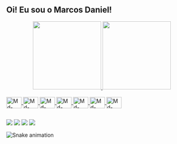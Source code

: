 ## Oi! Eu sou o Marcos Daniel!
<div align="center">
  <a href="https://github.com/marcos9401">
  <img height="180em" src="https://github-readme-stats.vercel.app/api?username=marcos9401&show_icons=true&theme=vue-dark&include_all_commits=true&count_private=true"/>
  <img height="180em" src="https://github-readme-stats.vercel.app/api/top-langs/?username=marcos9401&layout=compact&langs_count=7&theme=vue-dark"/>
</div>
<div style="display: inline_block"><br>
  <img align="center" alt="Md-c++" height="30" width="40" src="https://cdn.jsdelivr.net/gh/devicons/devicon/icons/cplusplus/cplusplus-original.svg">
  <img align="center" alt="Md-django" height="30" width="40" src="https://cdn.jsdelivr.net/gh/devicons/devicon/icons/django/django-original.svg">
  <img align="center" alt="Md-linux" height="30" width="40"    src="https://cdn.jsdelivr.net/gh/devicons/devicon/icons/linux/linux-original.svg"">
  <img align="center" alt="Md-matlab" height="30" width="40" src="https://cdn.jsdelivr.net/gh/devicons/devicon/icons/matlab/matlab-original.svg">
  <img align="center" alt="Md-numpy" height="30" width="40"    src="https://cdn.jsdelivr.net/gh/devicons/devicon/icons/numpy/numpy-original.svg">
  <img align="center" alt="Md-pandas" height="30" width="40" src="https://cdn.jsdelivr.net/gh/devicons/devicon/icons/pandas/pandas-original.svg">
  <img align="center" alt="Md-python" height="30" width="40" src="https://cdn.jsdelivr.net/gh/devicons/devicon/icons/python/python-original.svg">
</div>
  
  ##
 
<div> 

  <a href="https://www.instagram.com/marcosdanieltm/" target="_blank"><img src="https://img.shields.io/badge/-Instagram-%23E4405F?style=for-the-badge&logo=instagram&logoColor=white" target="_blank"></a>
 <a href="" target="_blank"><img src="https://img.shields.io/badge/Discord-7289DA?style=for-the-badge&logo=discord&logoColor=white" target="_blank"></a> 
  <a href = "mailto:marcosmdtm@gamil.com"><img src="https://img.shields.io/badge/-Gmail-%23333?style=for-the-badge&logo=gmail&logoColor=white" target="_blank"></a>
  <a href="https://www.linkedin.com/in/marcos-daniel-teixeira-martins-5217a5136/" target="_blank"><img src="https://img.shields.io/badge/-LinkedIn-%230077B5?style=for-the-badge&logo=linkedin&logoColor=white" target="_blank"></a> 
 
  ![Snake animation](https://github.com/marcos9401/marcos9401/blob/output/github-contribution-grid-snake.svg)
 
